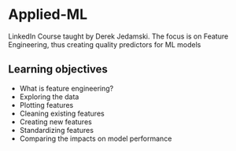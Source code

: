 # Applied-ML
LinkedIn Course taught by Derek Jedamski. The focus is on Feature Engineering, thus creating quality 
predictors for ML models


## Learning objectives
- What is feature engineering?
- Exploring the data
- Plotting features
- Cleaning existing features
- Creating new features
- Standardizing features
- Comparing the impacts on model performance

